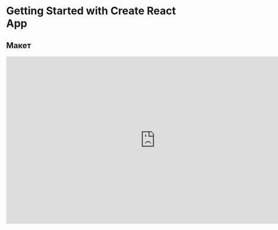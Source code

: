 # Getting Started with Create React App

## Макет
<iframe style="border: 1px solid rgba(0, 0, 0, 0.1);" width="800" height="450" src="https://www.figma.com/embed?embed_host=share&url=https%3A%2F%2Fwww.figma.com%2Ffile%2FLmBdSCiXeWeXbr9XXvHIod%2Fbrackets%3Fnode-id%3D0%253A1" allowfullscreen></iframe>
